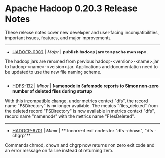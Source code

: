 
<!---
# Licensed to the Apache Software Foundation (ASF) under one
# or more contributor license agreements.  See the NOTICE file
# distributed with this work for additional information
# regarding copyright ownership.  The ASF licenses this file
# to you under the Apache License, Version 2.0 (the
# "License"); you may not use this file except in compliance
# with the License.  You may obtain a copy of the License at
#
#     http://www.apache.org/licenses/LICENSE-2.0
#
# Unless required by applicable law or agreed to in writing, software
# distributed under the License is distributed on an "AS IS" BASIS,
# WITHOUT WARRANTIES OR CONDITIONS OF ANY KIND, either express or implied.
# See the License for the specific language governing permissions and
# limitations under the License.
-->
# Apache Hadoop  0.20.3 Release Notes

These release notes cover new developer and user-facing incompatibilities, important issues, features, and major improvements.


---

* [HADOOP-6382](https://issues.apache.org/jira/browse/HADOOP-6382) | *Major* | **publish hadoop jars to apache mvn repo.**

The hadoop jars are renamed  from previous hadoop-\<version\>-\<name\>.jar to hadoop-\<name\>-\<version\>.jar. Applications and documentation need to be updated to use the new file naming scheme.


---

* [HDFS-132](https://issues.apache.org/jira/browse/HDFS-132) | *Minor* | **Namenode in Safemode reports to Simon non-zero number of deleted files during startup**

With this incompatible change, under metrics context "dfs", the record name "FSDirectory" is no longer available. The metrics "files\_deleted" from the deleted record "FSDirectory" is now available in metrics context "dfs", record name "namenode" with the metrics name "FilesDeleted".


---

* [HADOOP-6701](https://issues.apache.org/jira/browse/HADOOP-6701) | *Minor* | ** Incorrect exit codes for "dfs -chown", "dfs -chgrp"**

Commands chmod, chown and chgrp now returns non zero exit code and an error message on failure instead of returning zero.



